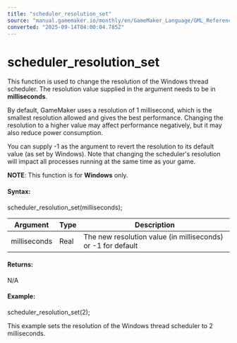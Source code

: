 ```yaml
---
title: "scheduler_resolution_set"
source: "manual.gamemaker.io/monthly/en/GameMaker_Language/GML_Reference/OS_And_Compiler/scheduler_resolution_set.htm"
converted: "2025-09-14T04:00:04.785Z"
---
```


# scheduler\_resolution\_set

This function is used to change the resolution of the Windows thread scheduler. The resolution value supplied in the argument needs to be in **milliseconds**.

By default, GameMaker uses a resolution of 1 millisecond, which is the smallest resolution allowed and gives the best performance. Changing the resolution to a higher value may affect performance negatively, but it may also reduce power consumption.

You can supply -1 as the argument to revert the resolution to its default value (as set by Windows). Note that changing the scheduler's resolution will impact all processes running at the same time as your game.

**NOTE**: This function is for **Windows** only.

#### Syntax:

scheduler\_resolution\_set(milliseconds);

| Argument | Type | Description |
| --- | --- | --- |
| milliseconds | Real | The new resolution value (in milliseconds) or -1 for default |

#### Returns:

N/A

#### Example:

scheduler\_resolution\_set(2);

This example sets the resolution of the Windows thread scheduler to 2 milliseconds.
